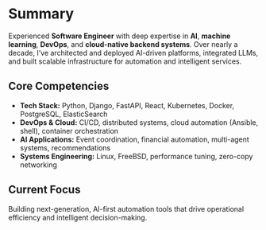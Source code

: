 # Summary

Experienced **Software Engineer** with deep expertise in **AI**, **machine learning**, **DevOps**, and **cloud-native backend systems**. Over nearly a decade, I’ve architected and deployed AI-driven platforms, integrated LLMs, and built scalable infrastructure for automation and intelligent services.

## Core Competencies

- **Tech Stack:** Python, Django, FastAPI, React, Kubernetes, Docker, PostgreSQL, ElasticSearch
- **DevOps & Cloud:** CI/CD, distributed systems, cloud automation (Ansible, shell), container orchestration
- **AI Applications:** Event coordination, financial automation, multi-agent systems, recommendations
- **Systems Engineering:** Linux, FreeBSD, performance tuning, zero-copy networking

## Current Focus

Building next-generation, AI-first automation tools that drive operational efficiency and intelligent decision-making.

